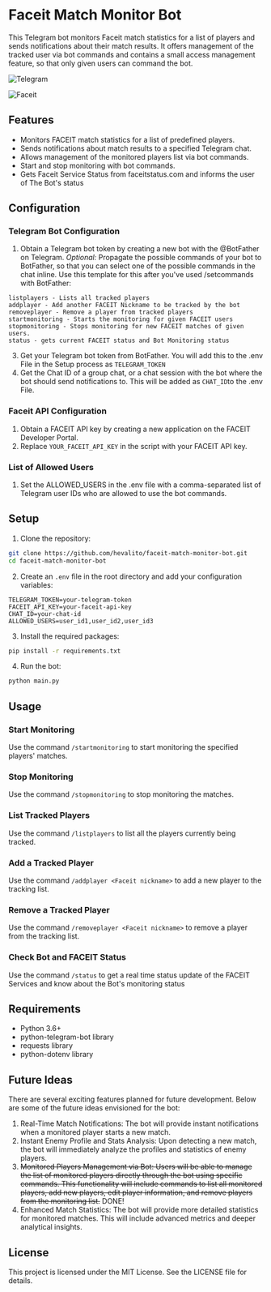 # Faceit Match Monitor Bot

This Telegram bot monitors Faceit match statistics for a list of players and sends notifications about their match results. It offers management of the tracked user via bot commands and contains a small access management feature, so that only given users can command the bot.

![Telegram](https://upload.wikimedia.org/wikipedia/commons/thumb/8/83/Telegram_2019_Logo.svg/120px-Telegram_2019_Logo.svg.png)

![Faceit](https://upload.wikimedia.org/wikipedia/commons/8/89/FaceIT_banner.png)

## Features

- Monitors FACEIT match statistics for a list of predefined players. 
- Sends notifications about match results to a specified Telegram chat.
- Allows management of the monitored players list via bot commands.
- Start and stop monitoring with bot commands.
- Gets Faceit Service Status from faceitstatus.com and informs the user of The Bot's status

## Configuration
### Telegram Bot Configuration

1. Obtain a Telegram bot token by creating a new bot with the @BotFather on Telegram. 
*Optional:* Propagate the possible commands of your bot to BotFather, so that you can select one of the possible commands in the chat inline. Use this template for this after you've used /setcommands with BotFather: 
```plaintext
listplayers - Lists all tracked players
addplayer - Add another FACEIT Nickname to be tracked by the bot
removeplayer - Remove a player from tracked players
startmonitoring - Starts the monitoring for given FACEIT users
stopmonitoring - Stops monitoring for new FACEIT matches of given users.
status - gets current FACEIT status and Bot Monitoring status
```
3. Get your Telegram bot token from BotFather. You will add this to the .env File in the Setup process as `TELEGRAM_TOKEN`
4. Get the Chat ID of a group chat, or a chat session with the bot where the bot should send notifications to. This will be added as `CHAT_ID`to the .env File.

### Faceit API Configuration
1. Obtain a FACEIT API key by creating a new application on the FACEIT Developer Portal.
2. Replace `YOUR_FACEIT_API_KEY` in the script with your FACEIT API key.
### List of Allowed Users
1. Set the ALLOWED_USERS in the .env file with a comma-separated list of Telegram user IDs who are allowed to use the bot commands.

## Setup

1. Clone the repository:
```sh
git clone https://github.com/hevalito/faceit-match-monitor-bot.git
cd faceit-match-monitor-bot
```
2. Create an `.env` file in the root directory and add your configuration variables:
```plaintext
TELEGRAM_TOKEN=your-telegram-token
FACEIT_API_KEY=your-faceit-api-key
CHAT_ID=your-chat-id
ALLOWED_USERS=user_id1,user_id2,user_id3
```
3. Install the required packages:
```sh
pip install -r requirements.txt
```
4. Run the bot:
```sh
python main.py
```

## Usage
### Start Monitoring
Use the command `/startmonitoring` to start monitoring the specified players' matches.

### Stop Monitoring
Use the command `/stopmonitoring` to stop monitoring the matches.

### List Tracked Players
Use the command `/listplayers` to list all the players currently being tracked.

### Add a Tracked Player
Use the command `/addplayer <Faceit nickname>` to add a new player to the tracking list.

### Remove a Tracked Player
Use the command `/removeplayer <Faceit nickname>` to remove a player from the tracking list.

### Check Bot and FACEIT Status
Use the command `/status` to get a real time status update of the FACEIT Services and know about the Bot's monitoring status

## Requirements
- Python 3.6+
- python-telegram-bot library
- requests library
- python-dotenv library

## Future Ideas
There are several exciting features planned for future development. Below are some of the future ideas envisioned for the bot:

1. Real-Time Match Notifications: The bot will provide instant notifications when a monitored player starts a new match.
2. Instant Enemy Profile and Stats Analysis: Upon detecting a new match, the bot will immediately analyze the profiles and statistics of enemy players.
3. ~~Monitored Players Management via Bot: Users will be able to manage the list of monitored players directly through the bot using specific commands. This functionality will include commands to list all monitored players, add new players, edit player information, and remove players from the monitoring list.~~ DONE!
4. Enhanced Match Statistics: The bot will provide more detailed statistics for monitored matches. This will include advanced metrics and deeper analytical insights.

## License
This project is licensed under the MIT License. See the LICENSE file for details.